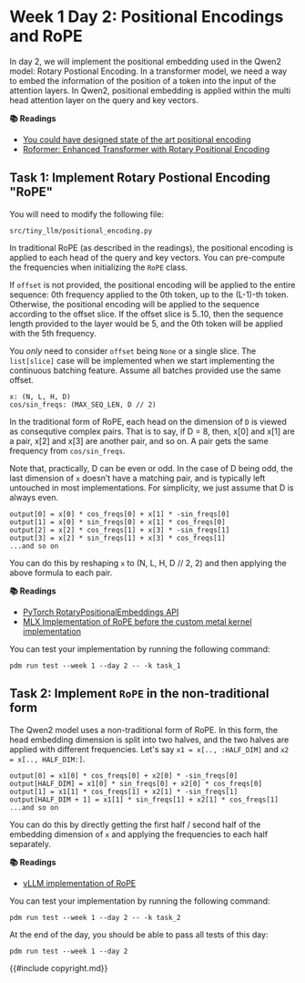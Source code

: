 # Week 1 Day 2: Positional Encodings and RoPE

In day 2, we will implement the positional embedding used in the Qwen2 model: Rotary Postional Encoding. In a transformer
model, we need a way to embed the information of the position of a token into the input of the attention layers. In Qwen2,
positional embedding is applied within the multi head attention layer on the query and key vectors.

**📚 Readings**

- [You could have designed state of the art positional encoding](https://huggingface.co/blog/designing-positional-encoding)
- [Roformer: Enhanced Transformer with Rotary Positional Encoding](https://arxiv.org/pdf/2104.09864)

## Task 1: Implement Rotary Postional Encoding "RoPE"

You will need to modify the following file:

```
src/tiny_llm/positional_encoding.py
```

In traditional RoPE (as described in the readings), the positional encoding is applied to each head of the query and key vectors.
You can pre-compute the frequencies when initializing the `RoPE` class.

If `offset` is not provided, the positional encoding will be applied to the entire sequence: 0th frequency applied to the
0th token, up to the (L-1)-th token. Otherwise, the positional encoding will be applied to the sequence according to the
offset slice. If the offset slice is 5..10, then the sequence length provided to the layer would be 5, and the 0th token
will be applied with the 5th frequency.

You *only* need to consider `offset` being `None` or a single slice. The `list[slice]` case will be implemented when we
start implementing the continuous batching feature. Assume all batches provided use the same offset.

```
x: (N, L, H, D)
cos/sin_freqs: (MAX_SEQ_LEN, D // 2)
```

In the traditional form of RoPE, each head on the dimension of `D` is viewed as consequtive complex pairs. That is to
say, if D = 8, then, x[0] and x[1] are a pair, x[2] and x[3] are another pair, and so on. A pair gets the same frequency
from `cos/sin_freqs`.

Note that, practically, D can be even or odd. In the case of D being odd, the last dimension of `x` doesn’t have a matching pair,
and is typically left untouched in most implementations. For simplicity, we just assume that D is always even.

```
output[0] = x[0] * cos_freqs[0] + x[1] * -sin_freqs[0]
output[1] = x[0] * sin_freqs[0] + x[1] * cos_freqs[0]
output[2] = x[2] * cos_freqs[1] + x[3] * -sin_freqs[1]
output[3] = x[2] * sin_freqs[1] + x[3] * cos_freqs[1]
...and so on
```

You can do this by reshaping `x` to (N, L, H, D // 2, 2) and then applying the above formula to each pair.

**📚 Readings**

- [PyTorch RotaryPositionalEmbeddings API](https://pytorch.org/torchtune/stable/generated/torchtune.modules.RotaryPositionalEmbeddings.html)
- [MLX Implementation of RoPE before the custom metal kernel implementation](https://github.com/ml-explore/mlx/pull/676/files)

You can test your implementation by running the following command:

```
pdm run test --week 1 --day 2 -- -k task_1
```

## Task 2: Implement `RoPE` in the non-traditional form

The Qwen2 model uses a non-traditional form of RoPE. In this form, the head embedding dimension is split into two halves,
and the two halves are applied with different frequencies. Let's say `x1 = x[.., :HALF_DIM]` and `x2 = x[.., HALF_DIM:]`.

```
output[0] = x1[0] * cos_freqs[0] + x2[0] * -sin_freqs[0]
output[HALF_DIM] = x1[0] * sin_freqs[0] + x2[0] * cos_freqs[0]
output[1] = x1[1] * cos_freqs[1] + x2[1] * -sin_freqs[1]
output[HALF_DIM + 1] = x1[1] * sin_freqs[1] + x2[1] * cos_freqs[1]
...and so on
```

You can do this by directly getting the first half / second half of the embedding dimension of `x` and applying the
frequencies to each half separately.

**📚 Readings**

- [vLLM implementation of RoPE](https://github.com/vllm-project/vllm/tree/main/vllm/model_executor/layers/rotary_embedding)


You can test your implementation by running the following command:

```
pdm run test --week 1 --day 2 -- -k task_2
```

At the end of the day, you should be able to pass all tests of this day:

```
pdm run test --week 1 --day 2
```

{{#include copyright.md}}
